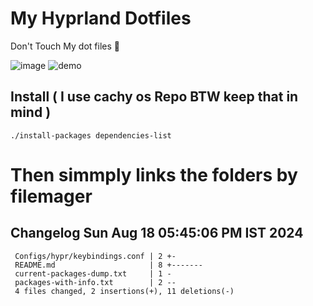# My Hyprland Dotfiles
  Don't Touch My dot files 🙂
 

  ![image](https://github.com/ALEX5402/dotfiles/assets/76860596/2fbe6020-4d76-4cf7-b052-58ff43cda405)
  ![demo](https://github.com/ALEX5402/dotfiles/assets/76860596/ff68bba7-e8da-49d3-a716-3ed3d73cfc25)

## Install ( I use cachy os Repo BTW keep that in mind )
``` ./install-packages dependencies-list ```

# Then simmply links the folders by filemager
 
## Changelog Sun Aug 18 05:45:06 PM IST 2024
```
 Configs/hypr/keybindings.conf | 2 +-
 README.md                     | 8 +-------
 current-packages-dump.txt     | 1 -
 packages-with-info.txt        | 2 --
 4 files changed, 2 insertions(+), 11 deletions(-)
```
 

